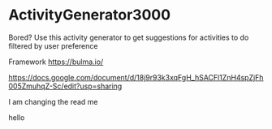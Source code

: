 # ActivityGenerator3000
Bored? Use this activity generator to get suggestions for activities to do filtered by user preference

Framework
https://bulma.io/

https://docs.google.com/document/d/18j9r93k3xqFgH_hSACFl1ZnH4spZjFh005ZmuhqZ-Sc/edit?usp=sharing

I am changing the read me


hello 